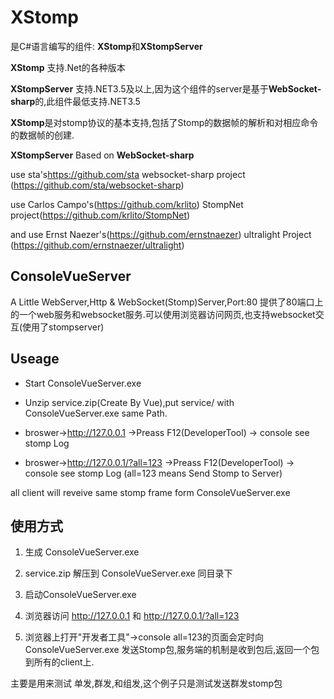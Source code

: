 # XStomp

是C#语言编写的组件:
**XStomp**和**XStompServer**


**XStomp** 支持.Net的各种版本


**XStompServer** 支持.NET3.5及以上,因为这个组件的server是基于**WebSocket-sharp**的,此组件最低支持.NET3.5


**XStomp**是对stomp协议的基本支持,包括了Stomp的数据帧的解析和对相应命令的数据帧的创建.


**XStompServer** Based on **WebSocket-sharp**


use sta's<https://github.com/sta> websocket-sharp project (https://github.com/sta/websocket-sharp)


use Carlos Campo's(https://github.com/krlito) StompNet project(https://github.com/krlito/StompNet) 


and use Ernst Naezer's(https://github.com/ernstnaezer) ultralight Project (https://github.com/ernstnaezer/ultralight)

## ConsoleVueServer
A Little WebServer,Http & WebSocket(Stomp)Server,Port:80
提供了80端口上的一个web服务和websocket服务.可以使用浏览器访问网页,也支持websocket交互(使用了stompserver)



## Useage

- Start ConsoleVueServer.exe
- Unzip service.zip(Create By Vue),put service/ with ConsoleVueServer.exe same Path.

- broswer->http://127.0.0.1 ->Preass F12(DeveloperTool) -> console see stomp Log

- broswer->http://127.0.0.1/?all=123 ->Preass F12(DeveloperTool) -> console see stomp Log
    (all=123 means Send Stomp to Server)


all client will reveive same stomp frame form ConsoleVueServer.exe


## 使用方式
1. 生成 ConsoleVueServer.exe
2. service.zip 解压到 ConsoleVueServer.exe 同目录下
3. 启动ConsoleVueServer.exe

4. 浏览器访问 http://127.0.0.1 和 http://127.0.0.1/?all=123
5. 浏览器上打开"开发者工具"->console
    all=123的页面会定时向 ConsoleVueServer.exe 发送Stomp包,服务端的机制是收到包后,返回一个包到所有的client上.

主要是用来测试 单发,群发,和组发,这个例子只是测试发送群发stomp包

